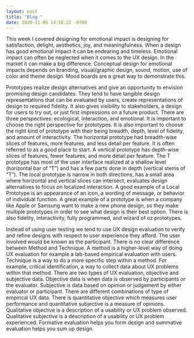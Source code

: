 ```yaml
---
layout: post
title: "Blog "
date: 2020-11-06 14:58:22 -0700
---
```


This week I covered designing for emotional impact is designing for satisfaction, delight, aesthetics, joy, and meaningfulness. When a design has good emotional impact it can be endearing and timeless. Emotional impact can often be neglected when it comes to the UX design. In the market it can make a big difference. Conceptual design for emotional impacts depends on branding, visual/graphic design, sound, motion, use of color and theme design. Mood boards are a great way to demonstrate this.

Prototypes realize design alternatives and give an opportunity to envision promising design candidates. They tend to have tangible design representations that can be evaluated by users, create representations of design to required fidelity. It also gives visibility to stakeholders, a design for users to try out, or just first impressions on a future product. There are three perspectives: ecological, interaction, and emotional. It is important to choose the right perspective for prototypes. It is also important to choose the right kind of prototype with their being breadth, depth, level of fidelity, and amount of interactivity. The horizontal prototype had breadth-wise slices of features, more features, and less detail per feature. It is often referred to as a good place to start. A vertical prototype has depth-wise slices of features, fewer features, and more detail per feature. The T prototype has most of the user interface realized at a shallow level (horizontal bar of “T”) and has a few parts done in depth (vertical stems of “T”). The local prototype is narrow in both directions, has a small area where horizontal and vertical slices can intersect, evaluates design alternatives to focus on localized interaction. A good example of a Local Prototype is an appearance of an icon, a wording of message, or behavior of individual function. A great example of a prototype is when a company like Apple or Samsung want to make a new phone design, so they make multiple prototypes in order to see what design is their best option. There is also fidelity, interactivity, fully programmed, and wizard of oz prototypes.

Instead of using user testing we tend to use UX design evaluation to verify and refine designs with respect to user experience they afford. The user involved would be known as the participant. There is no clear difference between Method and Technique. A method is a higher-level way of doing UX evaluation for example a lab-based empirical evaluation with users. Technique is a way to do a more specific step within a method. For example, critical identification, a way to collect data about UX problems within that method. There are two types of UX evaluation, objective and subjective data. Objective data is when data is observed by participants or the evaluator. Subjective is data based on opinion or judgement by either evaluator or participant. There are different combinations of type of empirical UX data. There is quantitative objective which measures user performance and quantitative subjective is a measure of opinions. Qualitative objective is a description of a usability or UX problem observed. Qualitative subjective is a description of a usability or UX problem experienced. Formative evaluation helps you form design and summative evaluation helps you sum up design.
